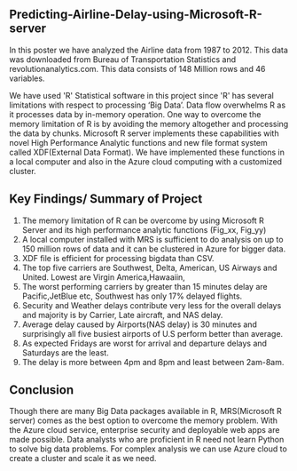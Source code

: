 ## Predicting-Airline-Delay-using-Microsoft-R-server

In this poster we have analyzed the Airline data from 1987 to 2012. This data was downloaded from Bureau of Transportation Statistics and revolutionanalytics.com. This data consists of 148 Million rows and 46 variables.

We have used 'R' Statistical software in this project since 'R' has several limitations with respect to processing ‘Big Data’. Data flow overwhelms R as it processes data by in-memory operation.
One way  to overcome the memory limitation of R is by avoiding the memory altogether and processing the data by chunks. Microsoft R server implements these capabilities with novel High Performance Analytic functions and new file format system called XDF(External Data Format). We have implemented these functions in a local computer and also in the Azure cloud computing with a customized cluster. 


## Key Findings/ Summary of Project
1) The memory limitation of R can be overcome by using Microsoft R Server and its high performance analytic functions (Fig_xx, Fig_yy)
2) A local computer installed with MRS is sufficient to  do analysis  on up to 150 million rows of data and it can be clustered in Azure  for bigger data.
3) XDF file is efficient for processing bigdata than CSV.
4) The top five carriers are Southwest, Delta, American, US Airways and United. Lowest are Virgin America,Hawaaiin, 
5) The worst performing carriers by greater than 15 minutes delay are Pacific,JetBlue etc, Southwest has only 17% delayed flights.
6) Security and Weather delays contribute very less for the overall delays and majority is by Carrier, Late aircraft, and NAS delay.  
7) Average delay caused by Airports(NAS delay) is 30 minutes and surprisingly all five busiest airports of U.S perform better than average.
8) As expected Fridays are worst for arrival and departure delays and Saturdays are the least.
9) The delay is more between 4pm and 8pm and least between 2am-8am.


## Conclusion

Though there are many Big Data packages available in R, MRS(Microsoft R server) comes as the best option to overcome the memory problem. With the Azure cloud service, enterprise security and deployable web apps are made possible. Data analysts who are proficient in R need not learn Python to solve big data problems.
For complex analysis we can use Azure cloud to create a cluster and scale it as we need.
